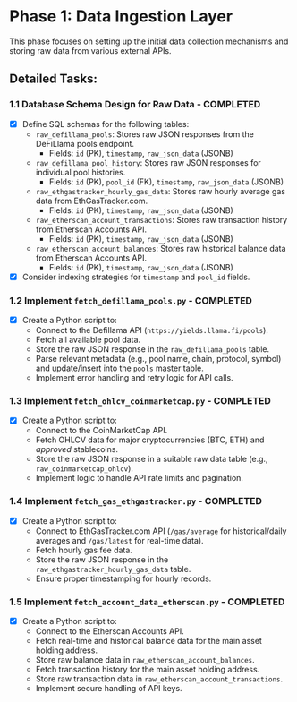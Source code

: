 # Phase 1: Data Ingestion Layer

This phase focuses on setting up the initial data collection mechanisms and storing raw data from various external APIs.

## Detailed Tasks:

### 1.1 Database Schema Design for Raw Data - **COMPLETED**
- [x] Define SQL schemas for the following tables:
    - `raw_defillama_pools`: Stores raw JSON responses from the DeFiLlama pools endpoint.
        - Fields: `id` (PK), `timestamp`, `raw_json_data` (JSONB)
    - `raw_defillama_pool_history`: Stores raw JSON responses for individual pool histories.
        - Fields: `id` (PK), `pool_id` (FK), `timestamp`, `raw_json_data` (JSONB)
    - `raw_ethgastracker_hourly_gas_data`: Stores raw hourly average gas data from EthGasTracker.com.
        - Fields: `id` (PK), `timestamp`, `raw_json_data` (JSONB)
    - `raw_etherscan_account_transactions`: Stores raw transaction history from Etherscan Accounts API.
        - Fields: `id` (PK), `timestamp`, `raw_json_data` (JSONB)
    - `raw_etherscan_account_balances`: Stores raw historical balance data from Etherscan Accounts API.
        - Fields: `id` (PK), `timestamp`, `raw_json_data` (JSONB)
- [x] Consider indexing strategies for `timestamp` and `pool_id` fields.

### 1.2 Implement `fetch_defillama_pools.py` - **COMPLETED**
- [x] Create a Python script to:
    - Connect to the Defillama API (`https://yields.llama.fi/pools`).
    - Fetch all available pool data.
    - Store the raw JSON response in the `raw_defillama_pools` table.
    - Parse relevant metadata (e.g., pool name, chain, protocol, symbol) and update/insert into the `pools` master table.
    - Implement error handling and retry logic for API calls.

### 1.3 Implement `fetch_ohlcv_coinmarketcap.py` - **COMPLETED**
- [x] Create a Python script to:
    - Connect to the CoinMarketCap API.
    - Fetch OHLCV data for major cryptocurrencies (BTC, ETH) and *approved* stablecoins.
    - Store the raw JSON response in a suitable raw data table (e.g., `raw_coinmarketcap_ohlcv`).
    - Implement logic to handle API rate limits and pagination.

### 1.4 Implement `fetch_gas_ethgastracker.py` - **COMPLETED**
- [x] Create a Python script to:
    - Connect to EthGasTracker.com API (`/gas/average` for historical/daily averages and `/gas/latest` for real-time data).
    - Fetch hourly gas fee data.
    - Store the raw JSON response in the `raw_ethgastracker_hourly_gas_data` table.
    - Ensure proper timestamping for hourly records.

### 1.5 Implement `fetch_account_data_etherscan.py` - **COMPLETED**
- [x] Create a Python script to:
    - Connect to the Etherscan Accounts API.
    - Fetch real-time and historical balance data for the main asset holding address.
    - Store raw balance data in `raw_etherscan_account_balances`.
    - Fetch transaction history for the main asset holding address.
    - Store raw transaction data in `raw_etherscan_account_transactions`.
    - Implement secure handling of API keys.